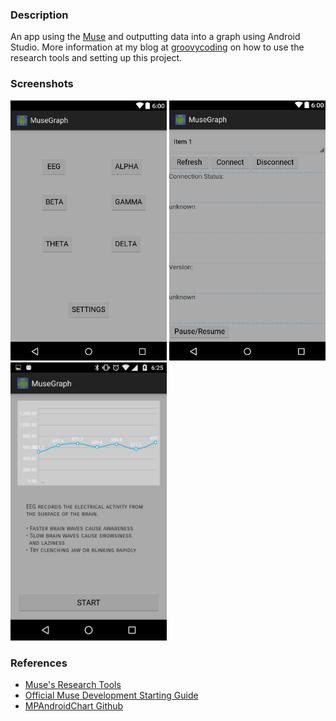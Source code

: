 ### Description
An app using the [Muse](http://www.choosemuse.com/) and outputting data into a graph using Android Studio.
More information at my blog at [groovycoding](https://jlam1.github.io/groovycoding/project/2017/02/21/the-muse-project.html) on how to use the research tools and setting up this project.

### Screenshots
<img src="/screenshots/menu.PNG" width = "250"/>
<img src="/screenshots/connection_settings.PNG" width = "250"/>
<img src="/screenshots/example2.png" width = "250"/>

### References
* [Muse's Research Tools](http://dev.choosemuse.com/research-tools/getting-started)
* [Official Muse Development Starting Guide](http://developer.choosemuse.com/android/getting-started-with-libmuse-android)
* [MPAndroidChart Github](https://github.com/PhilJay/MPAndroidChart)
